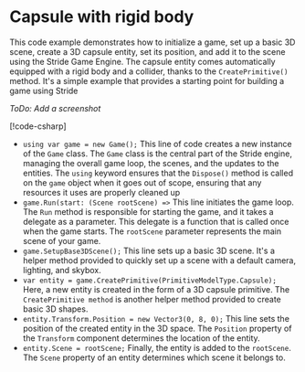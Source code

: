 # Capsule with rigid body

This code example demonstrates how to initialize a game, set up a basic 3D scene, create a 3D capsule entity, set its position, and add it to the scene using the Stride Game Engine. The capsule entity comes automatically equipped with a rigid body and a collider, thanks to the `CreatePrimitive()` method. It's a simple example that provides a starting point for building a game using Stride

*ToDo: Add a screenshot*

[!code-csharp[](../../../../examples/code-only/Example01_Basic3DScene/Program.cs)]

- `using var game = new Game();` This line of code creates a new instance of the `Game` class. The `Game` class is the central part of the Stride engine, managing the overall game loop, the scenes, and the updates to the entities. The `using` keyword ensures that the `Dispose()` method is called on the `game` object when it goes out of scope, ensuring that any resources it uses are properly cleaned up
- `game.Run(start: (Scene rootScene) =>` This line initiates the game loop. The `Run` method is responsible for starting the game, and it takes a delegate as a parameter. This delegate is a function that is called once when the game starts. The `rootScene` parameter represents the main scene of your game.
- `game.SetupBase3DScene();` This line sets up a basic 3D scene. It's a helper method provided to quickly set up a scene with a default camera, lighting, and skybox.
- `var entity = game.CreatePrimitive(PrimitiveModelType.Capsule);` Here, a new entity is created in the form of a 3D capsule primitive. The `CreatePrimitive method` is another helper method provided to create basic 3D shapes.
- `entity.Transform.Position = new Vector3(0, 8, 0);` This line sets the position of the created entity in the 3D space. The `Position` property of the `Transform` component determines the location of the entity.
- `entity.Scene = rootScene;` Finally, the entity is added to the `rootScene`. The `Scene` property of an entity determines which scene it belongs to.